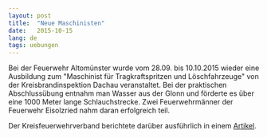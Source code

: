 ```yaml
---
layout: post
title:  "Neue Maschinisten"
date:   2015-10-15
lang: de
tags: uebungen
---
```


Bei der Feuerwehr Altomünster wurde vom 28.09. bis 10.10.2015 wieder eine Ausbildung zum "Maschinist für Tragkraftspritzen und Löschfahrzeuge" von der Kreisbrandinspektion Dachau veranstaltet. Bei der praktischen Abschlussübung entnahm man Wasser aus der Glonn und förderte es über eine 1000 Meter lange Schlauchstrecke. Zwei Feuerwehrmänner der Feuerwehr Eisolzried nahm daran erfolgreich teil.

Der Kreisfeuerwehrverband berichtete darüber ausführlich in einem [Artikel][kfv].

[kfv]: http://kfv-dachau.de/index.php?section=news&cmd=details&newsid=873

